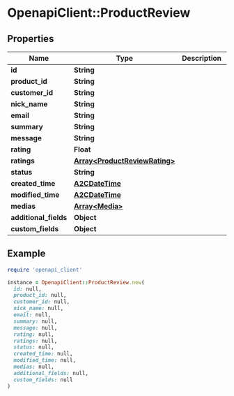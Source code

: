 # OpenapiClient::ProductReview

## Properties

| Name | Type | Description | Notes |
| ---- | ---- | ----------- | ----- |
| **id** | **String** |  | [optional] |
| **product_id** | **String** |  | [optional] |
| **customer_id** | **String** |  | [optional] |
| **nick_name** | **String** |  | [optional] |
| **email** | **String** |  | [optional] |
| **summary** | **String** |  | [optional] |
| **message** | **String** |  | [optional] |
| **rating** | **Float** |  | [optional] |
| **ratings** | [**Array&lt;ProductReviewRating&gt;**](ProductReviewRating.md) |  | [optional] |
| **status** | **String** |  | [optional] |
| **created_time** | [**A2CDateTime**](A2CDateTime.md) |  | [optional] |
| **modified_time** | [**A2CDateTime**](A2CDateTime.md) |  | [optional] |
| **medias** | [**Array&lt;Media&gt;**](Media.md) |  | [optional] |
| **additional_fields** | **Object** |  | [optional] |
| **custom_fields** | **Object** |  | [optional] |

## Example

```ruby
require 'openapi_client'

instance = OpenapiClient::ProductReview.new(
  id: null,
  product_id: null,
  customer_id: null,
  nick_name: null,
  email: null,
  summary: null,
  message: null,
  rating: null,
  ratings: null,
  status: null,
  created_time: null,
  modified_time: null,
  medias: null,
  additional_fields: null,
  custom_fields: null
)
```

